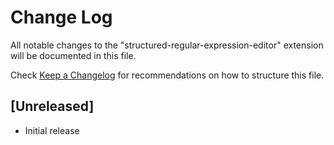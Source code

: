 # Change Log
All notable changes to the "structured-regular-expression-editor" extension will be documented in this file.

Check [Keep a Changelog](http://keepachangelog.com/) for recommendations on how to structure this file.

## [Unreleased]
- Initial release